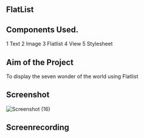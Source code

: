 ## FlatList

## Components Used.
1 Text
2 Image
3 Flatlist
4 View
5 Stylesheet

## Aim of the Project
To display the seven wonder of the world using Flatlist

## Screenshot
![Screenshot (16)](https://github.com/Kamalis8/React-components/assets/147134756/364ede00-acfe-4ee4-a7df-231d7753f01d)

## Screenrecording





